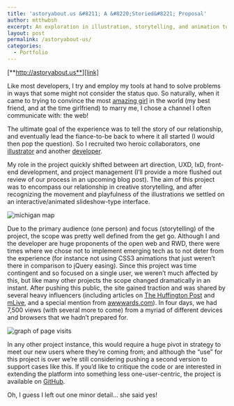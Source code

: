 ```yaml
---
title: 'astoryabout.us &#8211; A &#8220;Storied&#8221; Proposal'
author: mtthwbsh
excerpt: An exploration in illustration, storytelling, and animation to convince my girlfriend to marry me
layout: post
permalink: /astoryabout-us/
categories:
  - Portfolio
---
```

[**http://astoryabout.us**][link]

Like most developers, I try and employ my tools at hand to solve problems in ways that some might not consider the status quo. So naturally, when it came to trying to convince the most [amazing girl][kateTwitter] in the world (my best friend, and at the time girlfriend) to marry me, I chose a channel I often communicate with: the web!

The ultimate goal of the experience was to tell the story of our relationship, and eventually lead the fiance-to-be back to where it all started (I would then pop the question). So I recruited two heroic collaborators, one [illustrator][gabeTwitter] and another [developer][joshTwitter].

My role in the project quickly shifted between art direction, UXD, IxD, front-end development, and project management (I&#8217;ll provide a more flushed out review of our process in an upcoming blog post). The aim of this project was to encompass our relationship in creative storytelling, and after recognizing the movement and playfulness of the illustrations we settled on an interactive/animated slideshow-type interface.

<img class="size-full wp-image-534 aligncenter" alt="michigan map" src="http://mtthwbsh.com/wp-content/uploads/2013/07/Screen-Shot-2013-07-20-at-7.45.49-PM.png" />

Due to the primary audience (one person) and focus (storytelling) of the project, the scope was pretty well defined from the get go. Although I and the developer are huge proponents of the open web and RWD, there were times where we chose not to implement emerging tech as to not deter from the experience (for instance not using CSS3 animations that just weren&#8217;t there in comparison to jQuery easing). Since this project was time contingent and so focused on a single user, we weren&#8217;t much affected by this, but like many other projects the scope changed dramatically in an instant. After pushing this public, the site gained traction and was shared by several heavy influencers (including articles on [The Huffington Post][huffPo] and [mLive][mLive], and a special mention from [awwwards.com][awwwards]). In four days, we had 7,500 views (with several more to come) from a myriad of different devices and browsers that we hadn&#8217;t prepared for.

  <img class="aligncenter size-full wp-image-563" alt="graph of page visits" src="http://mtthwbsh.com/wp-content/uploads/2013/07/analytics.png" />

In any other project instance, this would require a huge pivot in strategy to meet our new users where they&#8217;re coming from; and although the &#8220;use&#8221; for this project is over we&#8217;re still considering pushing a second version to support cases like this. If you&#8217;d like to critique the code or are interested in extending the platform into something less one-user-centric, the project is available on [GitHub][github].

Oh, I guess I left out one minor detail&#8230; she said yes!

[link]:				http://astoryabout.us
[kateTwitter]:      https://twitter.com/KateEBush
[gabeTwitter]:		https://twitter.com/GabeCooper
[joshTwitter]:		https://twitter.com/JoshDComp
[huffPo]:			http://www.huffingtonpost.com/2013/07/18/online-marriage-proposal_n_3619405.html
[mLive]:			http://www.mlive.com/entertainment/grand-rapids/index.ssf/2013/07/geeky_marriage_proposal_websit.html
[awwwards]:			http://awwwards.com
[github]:			https://github.com/MTTHWBSH/a_story_about_us